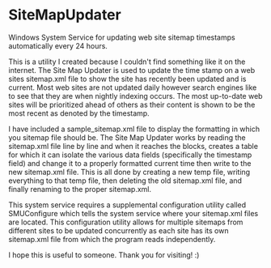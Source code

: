 # SiteMapUpdater
Windows System Service for updating web site sitemap <lastmod> timestamps automatically every 24 hours.

This is a utility I created because I couldn't find something like it on the internet.
The Site Map Updater is used to update the <lastmod> time stamp on a web sites sitemap.xml file
to show the site has recently been updated and is current.  Most web sites are not updated daily however
search engines like to see that they are when nightly indexing occurs.  The most up-to-date web sites
will be prioritized ahead of others as their content is shown to be the most recent as denoted by the
<lastmod> timestamp.

I have included a sample_sitemap.xml file to display the formatting in which you sitemap file should be.
The Site Map Updater works by reading the sitemap.xml file line by line and when it reaches the <url> blocks,
creates a table for which it can isolate the various data fields (specifically the <lastmod> timestamp field)
and change it to a properly formatted current time then write to the new sitemap.xml file.  This is all done
by creating a new temp file, writing everything to that temp file, then deleting the old sitemap.xml file,
and finally renaming to the proper sitemap.xml.

This system service requires a supplemental configuration utility called SMUConfigure which tells the system
service where your sitemap.xml files are located.  This configuration utility allows for multiple sitemaps
from different sites to be updated concurrently as each site has its own sitemap.xml file from which the program
reads independently.

I hope this is useful to someone.  Thank you for visiting! :)
